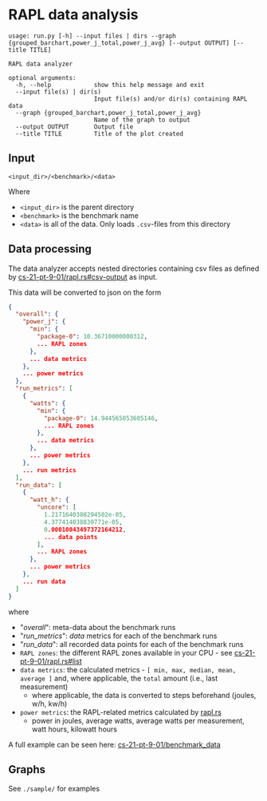 # RAPL data analysis

```
usage: run.py [-h] --input files | dirs --graph {grouped_barchart,power_j_total,power_j_avg} [--output OUTPUT] [--title TITLE]

RAPL data analyzer

optional arguments:
  -h, --help            show this help message and exit
  --input file(s) | dir(s)
                        Input file(s) and/or dir(s) containing RAPL data
  --graph {grouped_barchart,power_j_total,power_j_avg}
                        Name of the graph to output
  --output OUTPUT       Output file
  --title TITLE         Title of the plot created
```


## Input
```
<input_dir>/<benchmark>/<data>
```
Where
* `<input_dir>` is the parent directory
* `<benchmark>` is the benchmark name
* `<data>` is all of the data. Only loads `.csv`-files from this directory




## Data processing
The data analyzer accepts nested directories containing csv files as defined by [cs-21-pt-9-01/rapl.rs#csv-output](https://github.com/cs-21-pt-9-01/rapl.rs#csv-output) as input.

This data will be converted to json on the form

```json
{
  "overall": {
    "power_j": {
      "min": {
        "package-0": 10.36710000000312,
        ... RAPL zones
      },
      ... data metrics
    },
    ... power metrics
  },
  "run_metrics": [
    {
      "watts": {
        "min": {
          "package-0": 14.944565853605146,
          ... RAPL zones
        },
        ... data metrics
      },
      ... power metrics
    },
    ... run metrics
  ],
  "run_data": [
    {
      "watt_h": {
        "uncore": [
          1.2171640388294502e-05,
          4.377414038830771e-05,
          0.00010043497372164212,
          ... data points
        ],
        ... RAPL zones
      },
      ... power metrics
    },
    ... run data
  ]
}
```

where
- "*overall*": meta-data about the benchmark runs
- "*run_metrics*": *data* metrics for each of the benchmark runs
- "*run_data*": all recorded data points for each of the benchmark runs
- `RAPL zones`: the different RAPL zones available in your CPU - see [cs-21-pt-9-01/rapl.rs#list](https://github.com/cs-21-pt-9-01/rapl.rs#list)
- `data metrics`: the calculated metrics - `[ min, max, median, mean, average ]` and, where applicable, the `total` amount (i.e., last measurement)
  - where applicable, the data is converted to steps beforehand (joules, w/h, kw/h)
- `power metrics`: the RAPL-related metrics calculated by [rapl.rs](https://github.com/cs-21-pt-9-01/rapl.rs)
  - power in joules, average watts, average watts per measurement, watt hours, kilowatt hours

A full example can be seen here: [cs-21-pt-9-01/benchmark_data](https://github.com/cs-21-pt-9-01/benchmark_data/blob/master/26102021/chocolate-doom/processed/chocolate-doom.json)

## Graphs

See `./sample/` for examples